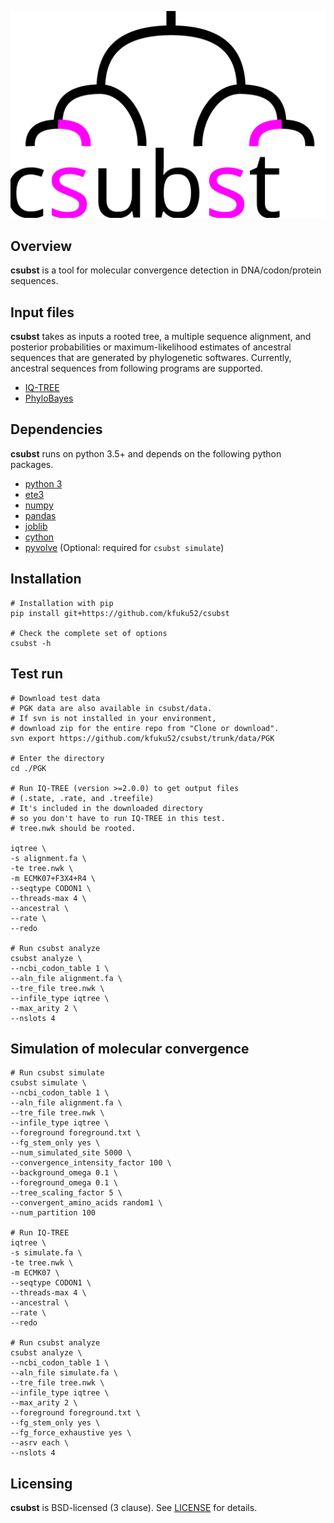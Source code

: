 ![](logo/logo_csubst.svg)

## Overview
**csubst** is a tool for molecular convergence detection in DNA/codon/protein sequences.

## Input files
**csubst** takes as inputs a rooted tree, a multiple sequence alignment, and posterior probabilities or maximum-likelihood estimates of ancestral sequences that are generated by phylogenetic softwares. Currently, ancestral sequences from following programs are supported.
* [IQ-TREE](http://www.iqtree.org/)
* [PhyloBayes](http://www.atgc-montpellier.fr/phylobayes/)

## Dependencies
**csubst** runs on python 3.5+ and depends on the following python packages.
* [python 3](https://www.python.org/)
* [ete3](https://github.com/etetoolkit/ete)
* [numpy](https://github.com/numpy/numpy)
* [pandas](https://github.com/pandas-dev/pandas)
* [joblib](https://github.com/joblib/joblib)
* [cython](https://cython.org/)
* [pyvolve](https://github.com/sjspielman/pyvolve) (Optional: required for `csubst simulate`)

## Installation
```
# Installation with pip
pip install git+https://github.com/kfuku52/csubst

# Check the complete set of options
csubst -h 
```

## Test run
```
# Download test data
# PGK data are also available in csubst/data.
# If svn is not installed in your environment, 
# download zip for the entire repo from "Clone or download". 
svn export https://github.com/kfuku52/csubst/trunk/data/PGK

# Enter the directory
cd ./PGK

# Run IQ-TREE (version >=2.0.0) to get output files 
# (.state, .rate, and .treefile)
# It's included in the downloaded directory 
# so you don't have to run IQ-TREE in this test.
# tree.nwk should be rooted.

iqtree \
-s alignment.fa \
-te tree.nwk \
-m ECMK07+F3X4+R4 \
--seqtype CODON1 \
--threads-max 4 \
--ancestral \
--rate \
--redo

# Run csubst analyze
csubst analyze \
--ncbi_codon_table 1 \
--aln_file alignment.fa \
--tre_file tree.nwk \
--infile_type iqtree \
--max_arity 2 \
--nslots 4
```
## Simulation of molecular convergence
```
# Run csubst simulate
csubst simulate \
--ncbi_codon_table 1 \
--aln_file alignment.fa \
--tre_file tree.nwk \
--infile_type iqtree \
--foreground foreground.txt \
--fg_stem_only yes \
--num_simulated_site 5000 \
--convergence_intensity_factor 100 \
--background_omega 0.1 \
--foreground_omega 0.1 \
--tree_scaling_factor 5 \
--convergent_amino_acids random1 \
--num_partition 100

# Run IQ-TREE
iqtree \
-s simulate.fa \
-te tree.nwk \
-m ECMK07 \
--seqtype CODON1 \
--threads-max 4 \
--ancestral \
--rate \
--redo

# Run csubst analyze
csubst analyze \
--ncbi_codon_table 1 \
--aln_file simulate.fa \
--tre_file tree.nwk \
--infile_type iqtree \
--max_arity 2 \
--foreground foreground.txt \
--fg_stem_only yes \
--fg_force_exhaustive yes \
--asrv each \
--nslots 4

```


## Licensing
**csubst** is BSD-licensed (3 clause). See [LICENSE](LICENSE) for details.